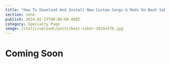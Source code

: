 ```yaml
---
title: "How To Download And Install New Custom Songs & Mods On Beat Saber"
section: none
publish: 2024-02-17T00:00:00.000Z
category: Specialty Page
image: /static/uploads/posts/beat-saber-1024x576.jpg
---
```


# Coming Soon